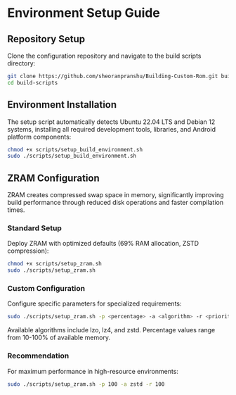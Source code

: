 # Environment Setup Guide

## Repository Setup

Clone the configuration repository and navigate to the build scripts directory:

```bash
git clone https://github.com/sheoranpranshu/Building-Custom-Rom.git build-scripts
cd build-scripts
```

## Environment Installation

The setup script automatically detects Ubuntu 22.04 LTS and Debian 12 systems, installing all required development tools, libraries, and Android platform components:

```bash
chmod +x scripts/setup_build_environment.sh
sudo ./scripts/setup_build_environment.sh
```

## ZRAM Configuration

ZRAM creates compressed swap space in memory, significantly improving build performance through reduced disk operations and faster compilation times.

### Standard Setup

Deploy ZRAM with optimized defaults (69% RAM allocation, ZSTD compression):

```bash
chmod +x scripts/setup_zram.sh
sudo ./scripts/setup_zram.sh
```

### Custom Configuration

Configure specific parameters for specialized requirements:

```bash
sudo ./scripts/setup_zram.sh -p <percentage> -a <algorithm> -r <priority>
```

Available algorithms include lzo, lz4, and zstd. Percentage values range from 10-100% of available memory.

### Recommendation

For maximum performance in high-resource environments:

```bash
sudo ./scripts/setup_zram.sh -p 100 -a zstd -r 100
```

